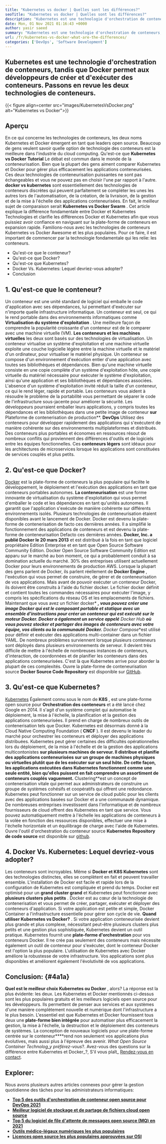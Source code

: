 ```yaml
---
title: "Kubernetes vs docker | Quelles sont les différences?" 
seoTitle: "Kubernetes vs docker | Quelles sont les différences?" 
description: "Kubernetes est une technologie d'orchestration de conteneurs, tandis que Docker est une technologie pour créer et exécuter des conteneurs. Revordons Kubernetes vs Docker." 
date: Mon, 01 Nov 2021 01:16:43 +0000
author: yasir saeed
summary: "Kubernetes est une technologie d'orchestration de conteneurs, tandis que Docker permet aux développeurs de créer et d'exécuter des conteneurs. Passons en revue les deux technologies de conteneurs." 
url: /fr/kubernetes-vs-docker-what-are-the-differences/
categories: ['DevOps', 'Software Development']
---
```


## Kubernetes est une technologie d'orchestration de conteneurs, tandis que Docker permet aux développeurs de créer et d'exécuter des conteneurs. Passons en revue les deux technologies de conteneurs.

{{< figure align=center src="images/KubernetesVsDocker.png" alt="Kubernetes vs Docker">}}


##  **Aperçu**  
En ce qui concerne les technologies de conteneurs, les deux noms Kubernetes et Docker émergent en tant que leaders open source. Beaucoup de gens veulent savoir quelle option de technologie des conteneurs est la meilleure dans l'industrie du cloud computing. Qu'est-ce que  **Kubernetes vs Docker**  **Tutorial** Le débat est commun dans le monde de la conteneurisation. Bien que la plupart des gens aiment comparer Kubernetes et Docker pour gérer plus efficacement les applications conteneurisées. Ces deux technologies de conteneurisation puissantes ne sont pas échangeables et vous ne pouvez pas en choisir l'une par rapport à l'autre. **docker vs kubernetes** sont essentiellement des technologies de conteneurs discrètes qui peuvent parfaitement se compléter les unes les autres lors de l'automatisation, de la création, de la livraison, de la gestion et de la mise à l'échelle des applications conteneurisées. En fait, le meilleur sujet de comparaison serait **Kubernetes vs Docker Swarm** .
Cet article explique la différence fondamentale entre Docker et Kubernetes Technologies et clarifie les différences Docker et Kubernetes afin que vous puissiez avoir confiance en naviguant sur la plate-forme de conteneurs en expansion rapide. Familions-nous avec les technologies de conteneurs Kubernetes vs Docker Awesome et les plus populaires. Pour ce faire, il est important de commencer par la technologie fondamentale qui les relie: les conteneurs.
  * Qu'est-ce que le conteneur?
  * Qu'est-ce que Docker?
  * Qu'est-ce que Kubernetes?
  * Docker Vs. Kubernetes: Lequel devriez-vous adopter?
  * Conclusion

## 1.  **Qu'est-ce que le conteneur?**  
Un conteneur est une unité standard de logiciel qui emballe le code d'application avec ses dépendances, lui permettant d'exécuter sur n'importe quelle infrastructure informatique. Un conteneur est seul, ce qui le rend portable dans des environnements informatiques comme  **Virtualisation du système d'exploitation** . Une meilleure façon de comprendre la popularité croissante d'un conteneur est de le comparer avec une machine virtuelle (VM). **Les conteneurs et les machines virtuelles**  les deux sont basés sur des technologies de virtualisation. Un conteneur virtualise un système d'exploitation et une machine virtuelle exploite une couche logicielle légère entre la machine virtuelle et le matériel d'un ordinateur, pour virtualiser le matériel physique.
Un conteneur se compose d'un environnement d'exécution entier d'une application avec toutes ses bibliothèques et dépendances. Bien qu'une machine virtuelle consiste en une copie complète d'un système d'exploitation hôte, une copie virtuelle du matériel nécessaire pour exécuter le système d'exploitation, ainsi qu'une application et ses bibliothèques et dépendances associées. L'absence d'un système d'exploitation invité réduit la taille d'un conteneur, ce qui le rend léger, rapide et portable. Les conteneurs vous aident à résoudre le problème de la portabilité vous permettant de séparer le code de l'infrastructure sous-jacente pour améliorer la sécurité. Les développeurs pourraient emballer leurs applications, y compris toutes les dépendances et les bibliothèques dans une petite image de conteneur  **sur**  Plateforme de contenerisation de production**.
 **DevOps** Utilisez des conteneurs pour développer rapidement des applications qui s'exécutent de manière cohérente sur des environnements multiplateformes et distribués. Des conteneurs plus portables et économes en ressources résout de nombreux conflits qui proviennent des différences d'outils et de logiciels entre les équipes fonctionnelles. Ces **conteneurs légers** sont idéaux pour les architectures de microservices lorsque les applications sont constituées de services couplés et plus petits.

## 2.  **Qu'est-ce que Docker?**  
[Docker][1] est la plate-forme de conteneurs la plus populaire qui facilite le développement, le déploiement et l'exécution des applications en tant que conteneurs portables autonomes.  **La conteneurisation**  est une forme innovante de virtualisation du système d'exploitation qui vous permet d'emballer le code et les dépendances en tant qu'unités autonomes. Il garantit que l'application s'exécute de manière cohérente sur différents environnements isolés. Plusieurs technologies de conteneurisation étaient disponibles avant le lancement de Docker. Docker est devenu la plate-forme de contenerisation de facto ces dernières années. Il a simplifié le fonctionnement des applications de conteneurs et est devenu la plate-forme de conteneurisation Defacto ces dernières années.
 **Docker, Inc. a publié Docker le 20 mars 2013** et est distribué à la fois en tant que logiciel propriétaire Edition Enterprise et en tant que Open Source Software Community Edition. Docker Open Source Software Community Edition est apparu sur le marché au bon moment, ce qui a probablement conduit à sa domination actuelle du marché. 30% des entreprises utilisent actuellement Docker pour leurs environnements de production AWS.
Lorsque la plupart des gens parlent de Docker, ils parlent réellement de  **Docker Engine** , l'exécution qui vous permet de construire, de gérer et de conteneurisation de vos applications. Mais avant de pouvoir exécuter un conteneur Docker, ils doivent être construits à l'aide du fichier docker. Le fichier docker définit et contient toutes les commandes nécessaires pour exécuter l'image, y compris les spécifications du réseau OS et les emplacements de fichiers. Maintenant que vous avez un fichier docker*  ***, vous pouvez créer une image Docker qui est le composant portable et statique avec un ensemble d'instructions pour créer un conteneur qui est exécuté sur le moteur Docker. Docker a également un service appelé**  Docker Hub **où vous pouvez stocker et partager des images de conteneurs avec votre équipe, vos clients ou la communauté Docker.**  Docker Compose**est utilisé pour définir et exécuter des applications multi-container dans un fichier YAML.
De nombreux problèmes surviennent lorsque plusieurs conteneurs sont déployés dans plusieurs environnements de serveur. Il devient très difficile de mettre à l'échelle de nombreuses instances de conteneurs, d'interaction, de coordonnées et de planifier les conteneurs dans des applications conteneurisées. C'est là que Kubernetes arrive pour aborder la plupart de ces complexités. Ouvre la plate-forme de conteneurisation source  **Docker Source Code Repository**  est disponible sur [GitHub][2].

## 3.  **Qu'est-ce que Kubernetes?**  
[Kubernetes][3] Également connu sous le nom de  **K8S** , est une plate-forme open source pour  **Orchestration des conteneurs**  et a été lancé chez Google en 2014. Il s'agit d'un système complet qui automatise le déploiement, la mise à l'échelle, la planification et la gestion des applications conteneurisées. Il prend en charge de nombreux outils de contenerisation tels que Docker. Kubernetes est désormais donné à la Cloud Native Computing Foundation ( **CNCF**  ). Il est devenu le leader du marché pour orchestrer les conteneurs et déployer des applications distribuées.
Kubernetes peut gérer certaines des difficultés opérationnelles lors du déploiement, de la mise à l'échelle et de la gestion des applications multicontonistes  **sur plusieurs machines de serveur. Il distribue et planifie des applications conteneurisées sur un groupe de machines physiques ou virtuelles plutôt que de les exécuter sur un seul hôte. De cette façon, les applications exécutées dans Kubernetes fonctionnent comme une seule entité, bien qu'elles puissent en fait comprendre un assortiment de conteneurs couplés vaguement.**  Clustering**est un concept de contenerisation vitale qui permet aux administrateurs de construire un groupe de systèmes cohésifs et coopératifs qui offrent une redondance.
Kubernetes peut fonctionner sur un service de cloud public pour les clients avec des applications basées sur Docker et a une communauté dynamique. De nombreuses entreprises investissent dans l'informatique et de nombreux fournisseurs de cloud offrent des Kubernetes en tant que service. Vous pouvez automatiquement mettre à l'échelle les applications de conteneurs à la volée en fonction des ressources disponibles, effectuer une mise à l'échelle horizontale et un équilibrage de charge avec l'aide de Kubernetes. Ouvre l'outil d'orchestration du conteneur source  **Kubernetes Repository de code source**  est disponible sur [github][4].

## 4. Docker Vs. Kubernetes: Lequel devriez-vous adopter?
Les conteneurs sont incroyables. Même si  **Docker et K8S Kubernetes** sont des technologies distinctes, elles se complètent en fait et peuvent travailler ensemble. L'installation de Docker est facile et rapide lors de la configuration de Kubernetes est compliquée et prend du temps. Docker est optimisé pour un  **grand cluster grand**  et Kubernetes peut fonctionner avec **plusieurs clusters plus petits**  . Docker est au cœur de la technologie de contenerisation et vous permet de créer, partager, exécuter et déployer des conteneurs d'application. Si votre application est petite et simple, Docker Container a l'infrastructure essentielle pour gérer son cycle de vie.
 **Quand utiliser Kubernetes vs Docker?** . Si votre application conteneurisée devient plus grande et plus complexe, nécessitant peut-être plusieurs clusters plus petits et une gestion plus sophistiquée, Kubernetes devient un outil pratique. Kubernetes fournit une **plate-forme d'orchestration** pour vos conteneurs Docker. Il ne crée pas seulement des conteneurs mais nécessite également un outil de conteneur pour s'exécuter, dont le conteneur Docker est l'option la plus populaire. L'utilisation de Kubernetes avec Docker améliore la robustesse de votre infrastructure. Vos applications sont plus disponibles et améliorent également l'évolutivité de vos applications.

##  **Conclusion:**   {#4a1a}

 **Quel est le meilleur choix Kubernetes ou Docker** , alors? La réponse est la plus évidente: les deux. Les Kubernetes et Docker mentionnés ci-dessus sont les plus populaires gratuits et les meilleurs logiciels open source pour les développeurs. Ils permettent de penser aux services et aux systèmes d'une manière complètement nouvelle et numérique dont l'infrastructure a le plus besoin. L'essentiel est que Kubernetes et Docker fournissent tous deux une **plate-forme bien intégrée** pour automatiser plus efficacement la gestion, la mise à l'échelle, la destruction et le déploiement des conteneurs de systèmes. La conception de nouveaux logiciels pour une plate-forme centrée sur le conteneur****rend non seulement vos applications plus évolutives, mais aussi plus à l'épreuve des avenir.
_What Open Source Container Technolog_y préférez-vous_?. Avez-vous des questions sur la différence entre Kubernetes et Docker_?, S'il vous plaît_ [Rendez-vous en contact][5].

## Explorer:
Nous avons plusieurs autres articles connexes pour gérer la gestion quotidienne des tâches pour les administrateurs informatiques:
  *  **[Top 5 des outils d'orchestration de conteneur open source pour DevOps 2021][6]**  
  *  **[Meilleur logiciel de stockage et de partage de fichiers cloud open source][7]**  
  *  **[Top 5 du logiciel de file d'attente de messages open source (MQ) en 2021][8]**  
  *  **[Outils médico-légaux numériques les plus populaires][9]**  
  *  **[Licences open source les plus populaires approuvées sur OSI][10]**  



 [1]: https://www.docker.com/
 [2]: https://github.com/docker
 [3]: https://kubernetes.io/
 [4]: https://github.com/kubernetes/kubernetes
 [5]: mailto:yasir.saeed@aspose.com
 [6]: https://blog.containerize.com/devops/top-5-open-source-container-orchestration-tools-for-devops-in-2021/
 [7]: https://products.containerize.com/backup-and-sync/
 [8]: https://blog.containerize.com/message-queue-software/top-5-open-source-message-queue-software-in-2021/
 [9]: https://blog.containerize.com/digital-forensic-tools/top-5-open-source-digital-forensic-tools-in-2021/
 [10]: https://blog.containerize.com/licenses-standards/top-5-most-popular-osi-approved-open-source-licenses-of-2021/
